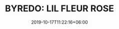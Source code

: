 ---
title: "BYREDO: LIL FLEUR ROSE"
category: "BYREDO"
gender: "Unisex"
date: 2019-10-17T11:22:16+06:00
draft: false

# meta description
description : "100 ml" 


# product Price
price: "200"

# Product Short Description
shortDescription: "Lil Fleur is inspired by a heady, surging world of youthful emotions, both happy and sad, and with a great debt to music, the scent is ultimately an interpretation of promise and potential, audaciousness and sincerity - youth & happiness. **INGREDIENTS**: At its heart is a Damascena Rose, sparkling, crisp and enveloping in its sweetness. Top notes of Cassis and Tangerine, add to the crisp sparkle. While Saffron soothes in its warm tones. Blonde Woods, Amber and Vanilla, add notes of sophistication at the base of the fragrance.  **100ml-EDP-UNISEX**"

#product ID
productID: "17"

# type must be "products"
type: "products"

# product Images
# first image will be shown in the product page
images:
  - image: "images/products/byredo/Rose.jpg"
 
---